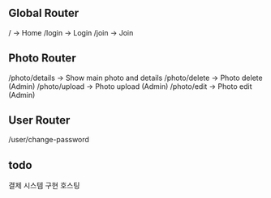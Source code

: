 ## Global Router

/ -> Home
/login -> Login
/join -> Join

## Photo Router

/photo/details -> Show main photo and details
/photo/delete -> Photo delete (Admin)
/photo/upload -> Photo upload (Admin)
/photo/edit -> Photo edit (Admin)

## User Router

/user/change-password


## todo
결제 시스템 구현
호스팅